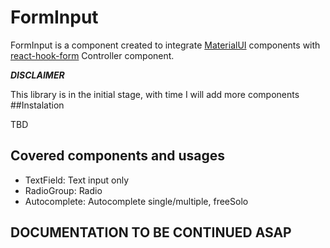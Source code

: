 # FormInput

FormInput is a component created to integrate [MaterialUI](https://material-ui.com) components with [react-hook-form](https://react-hook-form.com) Controller component.

**_DISCLAIMER_**

This library is in the initial stage, with time I will add more components
##Instalation

TBD

## Covered components and usages


- TextField: Text input only
- RadioGroup: Radio 
- Autocomplete: Autocomplete single/multiple, freeSolo

## DOCUMENTATION TO BE CONTINUED ASAP
